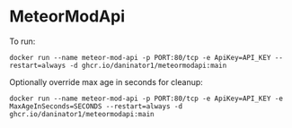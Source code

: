 # MeteorModApi

To run:

`docker run --name meteor-mod-api -p PORT:80/tcp -e ApiKey=API_KEY --restart=always -d ghcr.io/daninator1/meteormodapi:main`

Optionally override max age in seconds for cleanup:

`docker run --name meteor-mod-api -p PORT:80/tcp -e ApiKey=API_KEY -e MaxAgeInSeconds=SECONDS --restart=always -d ghcr.io/daninator1/meteormodapi:main`
